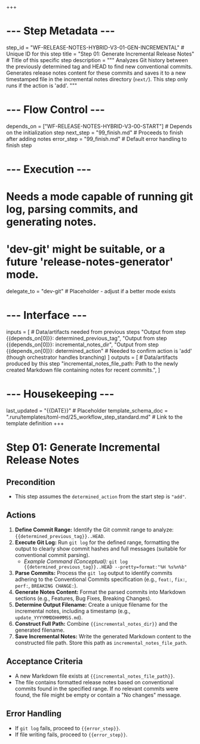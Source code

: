 +++
# --- Step Metadata ---
step_id = "WF-RELEASE-NOTES-HYBRID-V3-01-GEN-INCREMENTAL" # Unique ID for this step
title = "Step 01: Generate Incremental Release Notes" # Title of this specific step
description = """
Analyzes Git history between the previously determined tag and HEAD to find new conventional commits.
Generates release notes content for these commits and saves it to a new timestamped file
in the incremental notes directory (`next/`). This step only runs if the action is 'add'.
"""

# --- Flow Control ---
depends_on = ["WF-RELEASE-NOTES-HYBRID-V3-00-START"] # Depends on the initialization step
next_step = "99_finish.md" # Proceeds to finish after adding notes
error_step = "99_finish.md" # Default error handling to finish step

# --- Execution ---
# Needs a mode capable of running git log, parsing commits, and generating notes.
# 'dev-git' might be suitable, or a future 'release-notes-generator' mode.
delegate_to = "dev-git" # Placeholder - adjust if a better mode exists

# --- Interface ---
inputs = [ # Data/artifacts needed from previous steps
    "Output from step {{depends_on[0]}}: determined_previous_tag",
    "Output from step {{depends_on[0]}}: incremental_notes_dir",
    "Output from step {{depends_on[0]}}: determined_action" # Needed to confirm action is 'add' (though orchestrator handles branching)
]
outputs = [ # Data/artifacts produced by this step
    "incremental_notes_file_path: Path to the newly created Markdown file containing notes for recent commits.",
]

# --- Housekeeping ---
last_updated = "{{DATE}}" # Placeholder
template_schema_doc = ".ruru/templates/toml-md/25_workflow_step_standard.md" # Link to the template definition
+++

# Step 01: Generate Incremental Release Notes

## Precondition
*   This step assumes the `determined_action` from the start step is `"add"`.

## Actions

1.  **Define Commit Range:** Identify the Git commit range to analyze: `{{determined_previous_tag}}..HEAD`.
2.  **Execute Git Log:** Run `git log` for the defined range, formatting the output to clearly show commit hashes and full messages (suitable for conventional commit parsing).
    *   *Example Command (Conceptual):* `git log {{determined_previous_tag}}..HEAD --pretty=format:"%H %s%n%b"`
3.  **Parse Commits:** Process the `git log` output to identify commits adhering to the Conventional Commits specification (e.g., `feat:`, `fix:`, `perf:`, `BREAKING CHANGE:`).
4.  **Generate Notes Content:** Format the parsed commits into Markdown sections (e.g., Features, Bug Fixes, Breaking Changes).
5.  **Determine Output Filename:** Create a unique filename for the incremental notes, including a timestamp (e.g., `update_YYYYMMDDHHMMSS.md`).
6.  **Construct Full Path:** Combine `{{incremental_notes_dir}}` and the generated filename.
7.  **Save Incremental Notes:** Write the generated Markdown content to the constructed file path. Store this path as `incremental_notes_file_path`.

## Acceptance Criteria

*   A new Markdown file exists at `{{incremental_notes_file_path}}`.
*   The file contains formatted release notes based on conventional commits found in the specified range. If no relevant commits were found, the file might be empty or contain a "No changes" message.

## Error Handling

*   If `git log` fails, proceed to `{{error_step}}`.
*   If file writing fails, proceed to `{{error_step}}`.